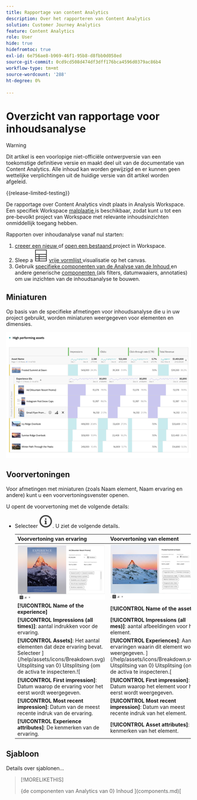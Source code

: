 ```yaml
---
title: Rapportage van content Analytics
description: Over het rapporteren van Content Analytics
solution: Customer Journey Analytics
feature: Content Analytics
role: User
hide: true
hidefromtoc: true
exl-id: 6e756ae8-b969-46f1-95b8-d8fbb0d058ed
source-git-commit: 0cd9cd508d474df3dff176bca4596d0379ac86b4
workflow-type: tm+mt
source-wordcount: '288'
ht-degree: 0%

---
```


# Overzicht van rapportage voor inhoudsanalyse

>[!WARNING]
>
>Dit artikel is een voorlopige niet-officiële ontwerpversie van een toekomstige definitieve versie en maakt deel uit van de documentatie van Content Analytics. Alle inhoud kan worden gewijzigd en er kunnen geen wettelijke verplichtingen uit de huidige versie van dit artikel worden afgeleid.
>

{{release-limited-testing}}

De rapportage over Content Analytics vindt plaats in Analysis Workspace. Een specifiek Workspace [ malplaatje ](#template) is beschikbaar, zodat kunt u tot een pre-bevolkt project van Workspace met relevante inhoudsinzichten onmiddellijk toegang hebben.

Rapporten over inhoudanalyse vanaf nul starten:

1. [ creeer een nieuw ](/help/analysis-workspace/build-workspace-project/create-projects.md) of [ open een bestaand ](/help/analysis-workspace/build-workspace-project/open-projects.md) project in Workspace.
1. Sleep a ![ Lijst ](/help/assets/icons/Table.svg) [ vrije vormlijst ](/help/analysis-workspace/visualizations/freeform-table/freeform-table.md) visualisatie op het canvas.
1. Gebruik [ specifieke componenten van de Analyse van de Inhoud ](components.md) en andere generische [ componenten ](/help/components/overview.md) (als filters, datumwaaiers, annotaties) om uw inzichten van de inhoudsanalyse te bouwen.

## Miniaturen

Op basis van de specifieke afmetingen voor inhoudsanalyse die u in uw project gebruikt, worden miniaturen weergegeven voor elementen en dimensies.

![ de duimnagels van de Analytics van de Inhoud ](../assets/aca-thumbnails.png)

## Voorvertoningen

Voor afmetingen met miniaturen (zoals Naam element, Naam ervaring en andere) kunt u een voorvertoningsvenster openen.

U opent de voorvertoning met de volgende details:

* Selecteer ![ InfoOutline ](/help/assets/icons/InfoOutline.svg). U ziet de volgende details.

  | Voorvertoning van ervaring | Voorvertoning van element |
  |---|---|
  | ![ de Ervaring van de Analyse van de Inhoud ](../assets/aca-experience-preview.png) | ![ Voorproef van de Activa van de Analyse van de Inhoud ](../assets/aca-asset-preview.png) |
  | **[!UICONTROL Name of the experience]** | **[!UICONTROL Name of the asset]** |
  | **[!UICONTROL Impressions (all times)]**: aantal indrukken voor de ervaring. | **[!UICONTROL Impressions (all mes)]**: aantal afbeeldingen voor het element. |
  | **[!UICONTROL Assets]**: Het aantal elementen dat deze ervaring bevat. Selecteer ](/help/assets/icons/Breakdown.svg) Uitsplitsing van 0} Uitsplitsing {om de activa te inspecteren.![ | **[!UICONTROL Experiences]**: Aantal ervaringen waarin dit element wordt weergegeven. ](/help/assets/icons/Breakdown.svg) Uitsplitsing van 0} Uitsplitsing {om de activa te inspecteren.[ |
  | **[!UICONTROL First impression]**: Datum waarop de ervaring voor het eerst wordt weergegeven. | **[!UICONTROL First impression]**: Datum waarop het element voor het eerst wordt weergegeven. |
  | **[!UICONTROL  Most recent impression]**: Datum van de meest recente indruk van de ervaring. | **[!UICONTROL Most recent impression]**: Datum van meest recente indruk van het element. |
  | **[!UICONTROL Experience attributes]**: De kenmerken van de ervaring. | **[!UICONTROL Asset attributes]**: De kenmerken van het element. |


## Sjabloon

Details over sjablonen...


>[!MORELIKETHIS]
>
>{de componenten van Analytics van 0} Inhoud ](components.md)[
>
